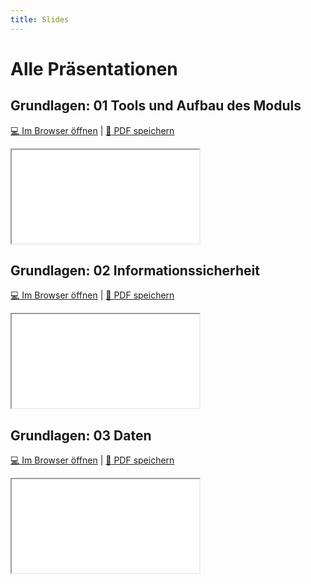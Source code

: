 ```yaml
---
title: Slides
---
```


# Alle Präsentationen

## Grundlagen: 01 Tools und Aufbau des Moduls

[:computer: Im Browser öffnen](pathname:///slides/10_grundlagen/01_grundlagen) | [:floppy_disk: PDF speichern](pathname:///slides/10_grundlagen/01_grundlagen)

<iframe src="/bbzbl-modul-231/slides/10_grundlagen/01_grundlagen"></iframe>

## Grundlagen: 02 Informationssicherheit

[:computer: Im Browser öffnen](pathname:///slides/10_grundlagen/02_informationssicherheit) | [:floppy_disk: PDF speichern](pathname:///slides/10_grundlagen/02_informationssicherheit)

<iframe src="/bbzbl-modul-231/slides/10_grundlagen/02_informationssicherheit"></iframe>

## Grundlagen: 03 Daten

[:computer: Im Browser öffnen](pathname:///slides/10_grundlagen/03_daten) | [:floppy_disk: PDF speichern](pathname:///slides/10_grundlagen/03_daten)

<iframe src="/bbzbl-modul-231/slides/10_grundlagen/03_daten"></iframe>
